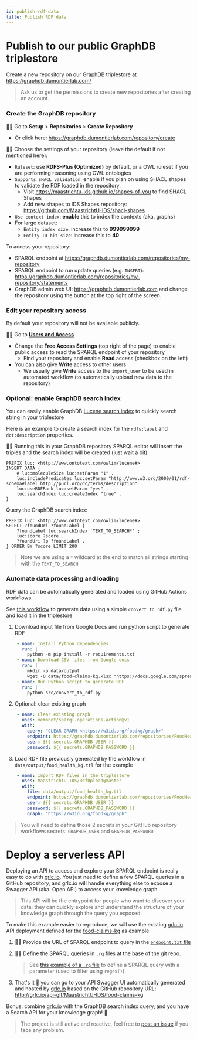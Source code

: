 ```yaml
---
id: publish-rdf-data
title: Publish RDF data
---
```


# Publish to our public GraphDB triplestore

Create a new repository on our GraphDB triplestore at https://graphdb.dumontierlab.com/

> Ask us to get the permissions to create new repositories after creating an account.

### Create the GraphDB repository

👩‍💻 Go to **Setup** > **Repositories** > **Create Repository**

* Or click here: https://graphdb.dumontierlab.com/repository/create

👨‍💻 Choose the settings of your repository (leave the default if not mentioned here):

* `Ruleset`: use **RDFS-Plus (Optimized)** by default, or a OWL ruleset if you are performing reasoning using OWL ontologies
* `Supports SHACL validation`: enable if you plan on using SHACL shapes to validate the RDF loaded in the repository. 
  * Visit https://maastrichtu-ids.github.io/shapes-of-you to find SHACL Shapes
  * Add new shapes to IDS Shapes repository: https://github.com/MaastrichtU-IDS/shacl-shapes
* `Use context index`: **enable** this to index the contexts (aka. graphs)
* For large dataset:
  * `Entity index size`: increase this to **999999999**
  * `Entity ID bit-size`: increase this to **40**

To access your repository:

* SPARQL endpoint at https://graphdb.dumontierlab.com/repositories/my-repository
* SPARQL endpoint to run update queries (e.g. `INSERT`): https://graphdb.dumontierlab.com/repositories/my-repository/statements
* GraphDB admin web UI: https://graphdb.dumontierlab.com and change the repository using the button at the top right of the screen.

### Edit your repository access

By default your repository will not be available publicly.

👩‍💻 Go to **[Users and Access](https://graphdb.dumontierlab.com/users)**

* Change the **Free Access Settings** (top right of the page) to enable public access to read the SPARQL endpoint of your repository
  * Find your repository and enable **Read** access (checkbox on the left)
* You can also give **Write** access to other users
  * We usually give **Write** access to the `import_user` to be used in automated workflow (to automatically upload new data to the repository)

### Optional: enable GraphDB search index

You can easily enable GraphDB [Lucene search index](https://lucene.apache.org/) to quickly search string in your triplestore

Here is an example to create a search index for the `rdfs:label` and `dct:description` properties.

👨‍💻 Running this in your GraphDB repository SPARQL editor will insert the triples and the search index will be created (just wait a bit)

```SPARQL
PREFIX luc: <http://www.ontotext.com/owlim/lucene#>
INSERT DATA { 
    # luc:moleculeSize luc:setParam "1" .
    luc:includePredicates luc:setParam "http://www.w3.org/2000/01/rdf-schema#label http://purl.org/dc/terms/description" .
    luc:useRDFRank luc:setParam "yes" .
    luc:searchIndex luc:createIndex "true" .
}
```

Query the GraphDB search index:

```SPARQL
PREFIX luc: <http://www.ontotext.com/owlim/lucene#>
SELECT ?foundUri ?foundLabel {
    ?foundLabel luc:searchIndex 'TEXT_TO_SEARCH*' ;
    luc:score ?score .
    ?foundUri ?p ?foundLabel .
} ORDER BY ?score LIMIT 200
```

> Note we are using a `*` wildcard at the end to match all strings starting with the `TEXT_TO_SEARCH`

### Automate data processing and loading

RDF data can be automatically generated and loaded using GitHub Actions workflows.

See [this workflow](https://github.com/MaastrichtU-IDS/food-claims-kg/blob/master/.github/workflows/generate-rdf.yml) to generate data using a simple `convert_to_rdf.py` file and load it in the triplestore

1. Download input file from Google Docs and run python script to generate RDF

```yaml
    - name: Install Python dependencies
      run: |
        python -m pip install -r requirements.txt
    - name: Download CSV files from Google docs
      run: |
        mkdir -p data/output
        wget -O data/food-claims-kg.xlsx "https://docs.google.com/spreadsheets/d/1RWZ6AlGB8m7PO5kjsbbbeI4ETLwvKLOvkrzOpl8zAM8/export?format=xlsx&id=1RWZ6AlGB8m7PO5kjsbbbeI4ETLwvKLOvkrzOpl8zAM8"
    - name: Run Python script to generate RDF
      run: |
        python src/convert_to_rdf.py
```

2. Optional: clear existing graph

```yaml
    - name: Clear existing graph
      uses: vemonet/sparql-operations-action@v1
      with:
        query: "CLEAR GRAPH <https://w3id.org/foodkg/graph>"
        endpoint: https://graphdb.dumontierlab.com/repositories/FoodHealthClaimsKG/statements
        user: ${{ secrets.GRAPHDB_USER }}
        password: ${{ secrets.GRAPHDB_PASSWORD }}
```

3. Load RDF file previously generated by the workflow in `data/output/food_health_kg.ttl` for the example

```yaml
    - name: Import RDF files in the triplestore
      uses: MaastrichtU-IDS/RdfUpload@master
      with:
        file: data/output/food_health_kg.ttl
        endpoint: https://graphdb.dumontierlab.com/repositories/FoodHealthClaimsKG/statements
        user: ${{ secrets.GRAPHDB_USER }}
        password: ${{ secrets.GRAPHDB_PASSWORD }}
        graph: "https://w3id.org/foodkg/graph"
```

> You will need to define those 2 secrets in your GitHub repository workflows secrets: `GRAPHDB_USER` and `GRAPHDB_PASSWORD`

# Deploy a serverless API

Deploying an API to access and explore your SPARQL endpoint is really easy to do with [grlc.io](http://grlc.io/). You just need to define a few SPARQL queries in a GitHub repository, and grlc.io will handle everything else to expose a Swagger API (aka. Open API) to access your knowledge graph. 

> This API will be the entrypoint for people who want to discover your data: they can quickly explore and understand the structure of your knowledge graph through the query you exposed.

To make this example easier to reproduce, we will use the existing [grlc.io](http://grlc.io/) API deployment defined for the [food-claims-kg](https://github.com/MaastrichtU-IDS/food-claims-kg) as example

1. 👩‍💻 Provide the URL of SPARQL endpoint to query in the [`endpoint.txt` file](https://github.com/MaastrichtU-IDS/food-claims-kg/blob/master/endpoint.txt)

2. 👨‍💻 Define the SPARQL queries in `.rq` files at the base of the git repo.

   > See [this example of a `.rq` file](https://github.com/MaastrichtU-IDS/food-claims-kg/blob/master/get-claims-for-food.rq) to define a SPARQL query with a parameter (used to filter using `regex()`).

3. That's it 🤯 you can go to your API Swagger UI automatically generated and hosted by [grlc.io](http://grlc.io/) based on the GitHub repository URL: http://grlc.io/api-git/MaastrichtU-IDS/food-claims-kg

Bonus: combine [grlc.io](https://github.com/MaastrichtU-IDS/food-claims-kg) with the GraphDB search index query, and you have a Search API for your knowledge graph! 🔎

> The project is still active and reactive, feel free to [post an issue](https://github.com/CLARIAH/grlc/issues) if you face any problem.